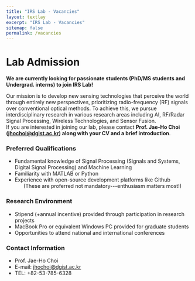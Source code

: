```yaml
---
title: "IRS Lab - Vacancies"
layout: textlay
excerpt: "IRS Lab - Vacancies"
sitemap: false
permalink: /vacancies
---
```


# Lab Admission

**We are currently looking for passionate students (PhD/MS students and Undergrad. interns) to join IRS Lab!**

Our mission is to develop new sensing technologies that perceive the world through entirely new perspectives, prioritizing radio-frequency (RF) signals over conventional optical methods. To achieve this, we pursue interdisciplinary research in various research areas including AI, RF/Radar Signal Processing, Wireless Technologies, and Sensor Fusion.<br> 
If you are interested in joining our lab, please contact **Prof. Jae-Ho Choi (<u>jhochoi@dgist.ac.kr</u>) along with your CV and a brief introduction**.

### Preferred Qualifications

* Fundamental knowledge of Signal Processing (Signals and Systems, Digital Signal Processing) and Machine Learning
* Familiarity with MATLAB or Python
* Experience with open-source development platforms like Github
&nbsp;&nbsp;&nbsp;&nbsp;&nbsp;&nbsp;(These are proferred not mandatory---enthusiasm matters most!)

### Research Environment

* Stipend (+annual incentive) provided through participation in research projects
* MacBook Pro or equivalent Windows PC provided for graduate students
* Opportunities to attend national and international conferences

### Contact Information

* Prof. Jae-Ho Choi<br>
* E-mail: jhochoi@dgist.ac.kr
* TEL: +82-53-785-6328

<br><br>